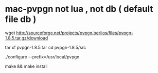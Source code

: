 # mac-pvpgn not lua , not db ( default file db )

wget http://sourceforge.net/projects/pvpgn.berlios/files/pvpgn-1.8.5.tar.gz/download

tar xf pvpgn-1.8.5.tar
cd pvpgn-1.8.5/src

./configure --prefix=/usr/local/pvpgn

make && make install
